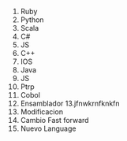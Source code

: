 1. Ruby
2. Python
3. Scala
4. C#
5. JS
6. C++
7. IOS
8. Java
9. JS
10. Ptrp 
11. Cobol
12. Ensamblador 
13.jfnwkrnfknkfn
14. Modificacion 
15. Cambio Fast forward
16. Nuevo Language
